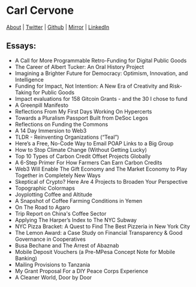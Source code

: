 # Carl Cervone

[About](carl/index.html) | [Twitter](https://twitter.com/carl_cervone) | [Github](https://github.com/ccerv1) | [Mirror](https://mirror.xyz/cerv1.eth) | [LinkedIn](https://www.linkedin.com/in/carlcervone/)

## Essays:
- A Call for More Programmable Retro-Funding for Digital Public Goods
- The Career of Albert Tucker: An Oral History Project
- Imagining a Brighter Future for Democracy: Optimism, Innovation, and Intelligence
- Funding for Impact, Not Intention: A New Era of Creativity and Risk-Taking for Public Goods
- Impact evaluations for 158 Gitcoin Grants - and the 30 I chose to fund
- A Greenpill Manifesto
- Reflections From My First Days Working On Hypercerts
- Towards a Pluralism Passport Built from DeSoc Legos
- Reflections on Funding the Commons
- A 14 Day Immersion to Web3
- TLDR - Reinventing Organizations (“Teal”)
- Here’s a Free, No-Code Way to Email POAP Links to a Big Group
- How to Stop Climate Change (Without Getting Lucky)
- Top 10 Types of Carbon Credit Offset Projects Globally
- A 6-Step Primer For How Farmers Can Earn Carbon Credits
- Web3 Will Enable The Gift Economy and The Market Economy to Play Together in Completely New Ways
- Skeptical of Crypto? Here Are 4 Projects to Broaden Your Perspective
- Topographic Colormaps
- Joyplotting Coffee and Altitude
- A Snapshot of Coffee Farming Conditions in Yemen
- On The Road to Agaro
- Trip Report on China's Coffee Sector
- Applying The Harper’s Index to The NYC Subway
- NYC Pizza Bracket: A Quest to Find The Best Pizzeria in New York City
- The Lemon Award: a Case Study on Financial Transparency & Good Governance in Cooperatives
- Busa Bechane and The Arrest of Abaznab
- Mobile Deposit Vouchers (a Pre-MPesa Concept Note for Mobile Banking)
- Mailing Provisions to Tanzania
- My Grant Proposal For a DIY Peace Corps Experience
- A Cleaner World, Door by Door
